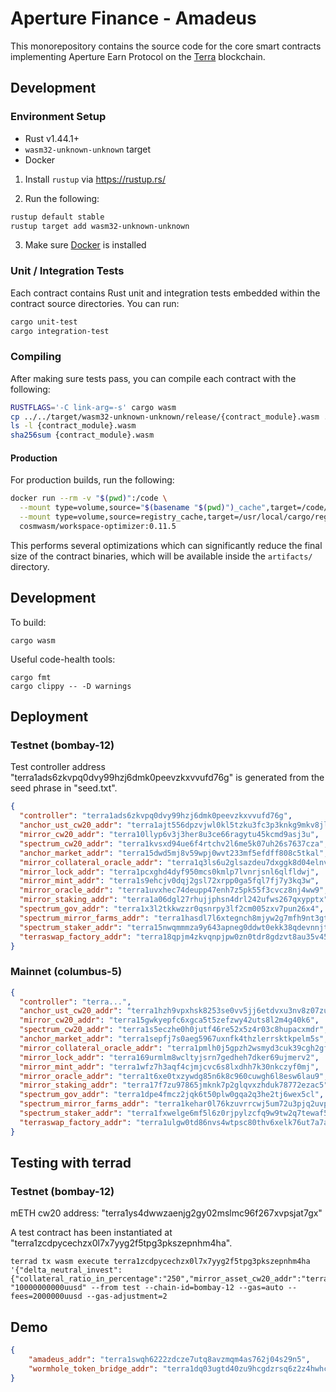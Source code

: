 # Aperture Finance - Amadeus

This monorepository contains the source code for the core smart contracts implementing Aperture Earn Protocol on the [Terra](https://terra.money) blockchain.

## Development

### Environment Setup

- Rust v1.44.1+
- `wasm32-unknown-unknown` target
- Docker

1. Install `rustup` via https://rustup.rs/

2. Run the following:

```sh
rustup default stable
rustup target add wasm32-unknown-unknown
```

3. Make sure [Docker](https://www.docker.com/) is installed

### Unit / Integration Tests

Each contract contains Rust unit and integration tests embedded within the contract source directories. You can run:

```sh
cargo unit-test
cargo integration-test
```

### Compiling

After making sure tests pass, you can compile each contract with the following:

```sh
RUSTFLAGS='-C link-arg=-s' cargo wasm
cp ../../target/wasm32-unknown-unknown/release/{contract_module}.wasm .
ls -l {contract_module}.wasm
sha256sum {contract_module}.wasm
```

#### Production

For production builds, run the following:

```sh
docker run --rm -v "$(pwd)":/code \
  --mount type=volume,source="$(basename "$(pwd)")_cache",target=/code/target \
  --mount type=volume,source=registry_cache,target=/usr/local/cargo/registry \
  cosmwasm/workspace-optimizer:0.11.5
```

This performs several optimizations which can significantly reduce the final size of the contract binaries, which will be available inside the `artifacts/` directory.

## Development

To build:
```
cargo wasm
```

Useful code-health tools:
```
cargo fmt
cargo clippy -- -D warnings
```

## Deployment

### Testnet (bombay-12)

Test controller address "terra1ads6zkvpq0dvy99hzj6dmk0peevzkxvvufd76g" is generated from the seed phrase in "seed.txt".

```json
{
  "controller": "terra1ads6zkvpq0dvy99hzj6dmk0peevzkxvvufd76g",
  "anchor_ust_cw20_addr": "terra1ajt556dpzvjwl0kl5tzku3fc3p3knkg9mkv8jl",
  "mirror_cw20_addr": "terra10llyp6v3j3her8u3ce66ragytu45kcmd9asj3u",
  "spectrum_cw20_addr": "terra1kvsxd94ue6f4rtchv2l6me5k07uh26s7637cza",
  "anchor_market_addr": "terra15dwd5mj8v59wpj0wvt233mf5efdff808c5tkal",
  "mirror_collateral_oracle_addr": "terra1q3ls6u2glsazdeu7dxggk8d04elnvmsg0ung6n",
  "mirror_lock_addr": "terra1pcxghd4dyf950mcs0kmlp7lvnrjsnl6qlfldwj",
  "mirror_mint_addr": "terra1s9ehcjv0dqj2gsl72xrpp0ga5fql7fj7y3kq3w",
  "mirror_oracle_addr": "terra1uvxhec74deupp47enh7z5pk55f3cvcz8nj4ww9",
  "mirror_staking_addr": "terra1a06dgl27rhujjphsn4drl242ufws267qxypptx",
  "spectrum_gov_addr": "terra1x3l2tkkwzzr0qsnrpy3lf2cm005zxv7pun26x4",
  "spectrum_mirror_farms_addr": "terra1hasdl7l6xtegnch8mjyw2g7mfh9nt3gtdtmpfu",
  "spectrum_staker_addr": "terra15nwqmmmza9y643apneg0ddwt0ekk38qdevnnjt",
  "terraswap_factory_addr": "terra18qpjm4zkvqnpjpw0zn0tdr8gdzvt8au35v45xf"
}
```

### Mainnet (columbus-5)

```json
{
  "controller": "terra...",
  "anchor_ust_cw20_addr": "terra1hzh9vpxhsk8253se0vv5jj6etdvxu3nv8z07zu",
  "mirror_cw20_addr": "terra15gwkyepfc6xgca5t5zefzwy42uts8l2m4g40k6",
  "spectrum_cw20_addr": "terra1s5eczhe0h0jutf46re52x5z4r03c8hupacxmdr",
  "anchor_market_addr": "terra1sepfj7s0aeg5967uxnfk4thzlerrsktkpelm5s",
  "mirror_collateral_oracle_addr": "terra1pmlh0j5gpzh2wsmyd3cuk39cgh2gfwk6h5wy9j",
  "mirror_lock_addr": "terra169urmlm8wcltyjsrn7gedheh7dker69ujmerv2",
  "mirror_mint_addr": "terra1wfz7h3aqf4cjmjcvc6s8lxdhh7k30nkczyf0mj",
  "mirror_oracle_addr": "terra1t6xe0txzywdg85n6k8c960cuwgh6l8esw6lau9",
  "mirror_staking_addr": "terra17f7zu97865jmknk7p2glqvxzhduk78772ezac5",
  "spectrum_gov_addr": "terra1dpe4fmcz2jqk6t50plw0gqa2q3he2tj6wex5cl",
  "spectrum_mirror_farms_addr": "terra1kehar0l76kzuvrrcwj5um72u3pjq2uvp62aruf",
  "spectrum_staker_addr": "terra1fxwelge6mf5l6z0rjpylzcfq9w9tw2q7tewaf5",
  "terraswap_factory_addr": "terra1ulgw0td86nvs4wtpsc80thv6xelk76ut7a7apj"
}
```

## Testing with terrad

### Testnet (bombay-12)
mETH cw20 address: "terra1ys4dwwzaenjg2gy02mslmc96f267xvpsjat7gx"

A test contract has been instantiated at "terra1zcdpycechzx0l7x7yyg2f5tpg3pkszepnhm4ha".

```console
terrad tx wasm execute terra1zcdpycechzx0l7x7yyg2f5tpg3pkszepnhm4ha '{"delta_neutral_invest":{"collateral_ratio_in_percentage":"250","mirror_asset_cw20_addr":"terra1ys4dwwzaenjg2gy02mslmc96f267xvpsjat7gx"}}' "10000000000uusd" --from test --chain-id=bombay-12 --gas=auto --fees=2000000uusd --gas-adjustment=2
```

## Demo
```json
{
    "amadeus_addr": "terra1swqh6222zdcze7utq8avzmqm4as762j04s29n5",
    "wormhole_token_bridge_addr": "terra1dq03ugtd40zu9hcgdzrsq6z2z4hwhc9tqk2uy5"
}
```
